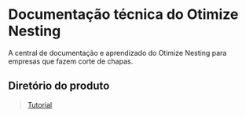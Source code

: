 ﻿
# Documentação técnica do **Otimize Nesting**
A central de documentação e aprendizado do Otimize Nesting para empresas que fazem corte de chapas.

## Diretório do produto

> [Tutorial](tutorial/primeirosPassos.md)